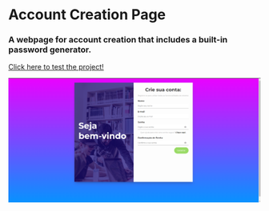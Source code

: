 # Account Creation Page
### A webpage for account creation that includes a built-in password generator.
<a href="https://vinicius-rodriguess.github.io/account-creation-page/" target="_blank">
Click here to test the project!</a>
<p></p>
<img src="./src/img/page.png"/>
